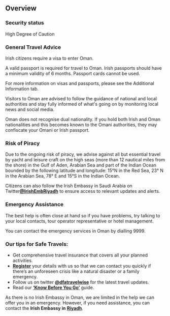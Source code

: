 ## Overview

### **Security status**

High Degree of Caution

### **General Travel Advice**

Irish citizens require a visa to enter Oman.

A valid passport is required for travel to Oman. Irish passports should have a minimum validity of 6 months. Passport cards cannot be used.

For more information on visas and passports, please see the Additional Information tab.

Visitors to Oman are advised to follow the guidance of national and local authorities and stay fully informed of what's going on by monitoring local news and social media.

Oman does not recognise dual nationality. If you hold both Irish and Oman nationalities and this becomes known to the Omani authorities, they may confiscate your Omani or Irish passport.

### **Risk of Piracy**

Due to the ongoing risk of piracy, we advise against all but essential travel by yacht and leisure craft on the high seas (more than 12 nautical miles from the shore) in the Gulf of Aden, Arabian Sea and part of the Indian Ocean bounded by the following latitude and longitude: 15°N in the Red Sea, 23° N in the Arabian Sea, 78° E and 15°S in the Indian Ocean.

Citizens can also follow the Irish Embassy in Saudi Arabia on Twitter[**@IrishEmbRiyadh**](https://twitter.com/irishembriyadh) to ensure access to relevant updates and alerts.

### **Emergency Assistance**

The best help is often close at hand so if you have problems, try talking to your local contacts, tour operator representative or hotel management.

You can contact the emergency services in Oman by dialling 9999.

### **Our tips for Safe Travels:**

* Get comprehensive travel insurance that covers all your planned activities.
* [**Register**](/en/dfa/overseas-travel/citizens-registration/) your details with us so that we can contact you quickly if there’s an unforeseen crisis like a natural disaster or a family emergency.
* Follow us on twitter [**@dfatravelwise**](https://www.twitter.com/DFATravelWise) for the latest travel updates.
* Read our [**‘Know Before You Go’**](/en/dfa/overseas-travel/know-before-you-go/) guide.

As there is no Irish Embassy in Oman, we are limited in the help we can offer you in an emergency. However, if you need assistance, you can contact the **Irish Embassy in** [**Riyadh**](/en/saudiarabia/riyadh/).